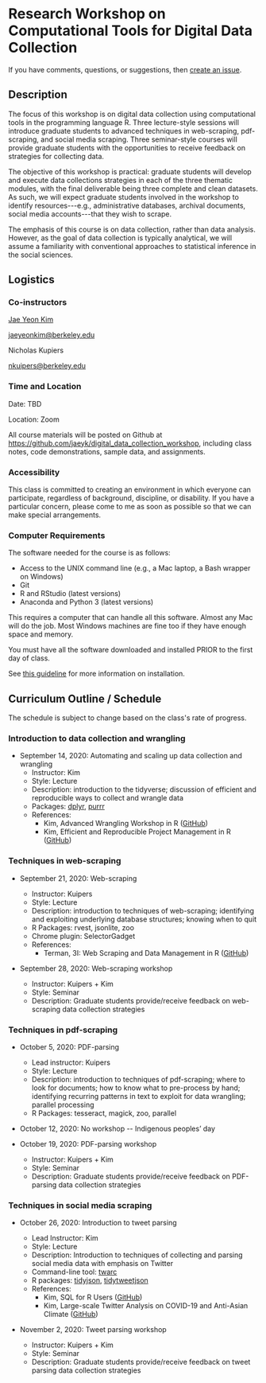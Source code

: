 # Research Workshop on Computational Tools for Digital Data Collection

If you have comments, questions, or suggestions, then [create an issue](https://github.com/jaeyk/digital_data_collection_workshop/issues). 

## Description 

The focus of this workshop is on digital data collection using computational tools in the programming language R. Three lecture-style sessions will introduce graduate students to advanced techniques in web-scraping, pdf-scraping, and social media scraping. Three seminar-style courses will provide graduate students with the opportunities to receive feedback on strategies for collecting data. 

The objective of this workshop is practical: graduate students will develop and execute data collections strategies in each of the three thematic modules, with the final deliverable being three complete and clean datasets. As such, we will expect graduate students involved in the workshop to identify resources---e.g., administrative databases, archival documents, social media accounts---that they wish to scrape.

The emphasis of this course is on data collection, rather than data analysis. However, as the goal of data collection is typically analytical, we will assume a familiarity with conventional approaches to statistical inference in the social sciences.

## Logistics

### Co-instructors

[Jae Yeon Kim](https://jaeyk.github.io/)

jaeyeonkim@berkeley.edu

Nicholas Kupiers 

nkuipers@berkeley.edu 

### Time and Location

Date: TBD

Location: Zoom

All course materials will be posted on Github at https://github.com/jaeyk/digital_data_collection_workshop, including class notes, code demonstrations, sample data, and assignments.

### Accessibility

This class is committed to creating an environment in which everyone can participate, regardless of background, discipline, or disability. If you have a particular concern, please come to me as soon as possible so that we can make special arrangements.

### Computer Requirements

The software needed for the course is as follows:

* Access to the UNIX command line (e.g., a Mac laptop, a Bash wrapper on Windows)
* Git
* R and RStudio (latest versions)
* Anaconda and Python 3 (latest versions)

This requires a computer that can handle all this software. Almost any Mac will do the job. Most Windows machines are fine too if they have enough space and memory.

You must have all the software downloaded and installed PRIOR to the first day of class. 

See [this guideline](https://github.com/jaeyk/PS239T/blob/master/B_Install.md) for more information on installation. 

## Curriculum Outline / Schedule

The schedule is subject to change based on the class's rate of progress. 

### Introduction to data collection and wrangling

- September 14, 2020: Automating and scaling up data collection and wrangling 
  - Instructor: Kim
  - Style: Lecture
  - Description: introduction to the tidyverse; discussion of efficient and reproducible ways to collect and wrangle data
  - Packages: [dplyr](https://dplyr.tidyverse.org/), [purrr](https://purrr.tidyverse.org/)
  - References: 
    - Kim, Advanced Wrangling Workshop in R ([GitHub](https://github.com/dlab-berkeley/advanced-data-wrangling-in-R))
    - Kim, Efficient and Reproducible Project Management in R ([GitHub](https://github.com/dlab-berkeley/efficient-reproducible-project-management-in-R))

### Techniques in web-scraping

- September 21, 2020: Web-scraping
  - Instructor: Kuipers
  - Style: Lecture
  - Description: introduction to techniques of web-scraping; identifying and exploiting underlying database structures; knowing when to quit
  - R Packages: rvest, jsonlite, zoo
  - Chrome plugin: SelectorGadget 
  - References:
    - Terman, 3I: Web Scraping and Data Management in R ([GitHub](https://github.com/rochelleterman/ESS-webscraping))

- September 28, 2020: Web-scraping workshop
  - Instructor: Kuipers + Kim
  - Style: Seminar
  - Description: Graduate students provide/receive feedback on web-scraping data collection strategies 

### Techniques in pdf-scraping

- October 5, 2020: PDF-parsing
  - Lead instructor: Kuipers
  - Style: Lecture
  - Description: introduction to techniques of pdf-scraping; where to look for documents; how to know what to pre-process by hand; identifying recurring patterns in text to exploit for data wrangling; parallel processing
  - R Packages: tesseract, magick, zoo, parallel

- October 12, 2020: No workshop -- Indigenous peoples’ day

- October 19, 2020: PDF-parsing workshop
  - Instructor: Kuipers + Kim
  - Style: Seminar
  - Description: Graduate students provide/receive feedback on PDF-parsing data collection strategies 

### Techniques in social media scraping 

- October 26, 2020: Introduction to tweet parsing
  - Lead Instructor: Kim
  - Style: Lecture
  - Description: Introduction to techniques of collecting and parsing social media data with emphasis on Twitter
  - Command-line tool: [twarc](https://github.com/DocNow/twarc) 
  - R packages: [tidyjson](https://cran.r-project.org/web/packages/tidyjson/vignettes/introduction-to-tidyjson.html), [tidytweetjson](https://github.com/jaeyk/tidytweetjson)
  - References: 
    - Kim, SQL for R Users ([GitHub](https://github.com/dlab-berkeley/sql-for-r-users))
    - Kim, Large-scale Twitter Analysis on COVID-19 and Anti-Asian Climate ([GitHub](https://github.com/jaeyk/covid19antiasian))

- November 2, 2020: Tweet parsing workshop
  - Instructor: Kuipers + Kim
  - Style: Seminar
  - Description: Graduate students provide/receive feedback on tweet parsing data collection strategies 
